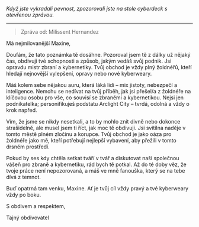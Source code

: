 _Když jste vykradali pevnost, zpozorovali jste na stole cyberdeck s otevřenou zprávou._

---

> Zpráva od: Milissent Hernandez

Má nejmilovanější Maxine,

Doufám, že tato poznámka tě dosáhne. Pozoroval jsem tě z dálky už nějaký čas, obdivuji tvé schopnosti a způsob, jakým vedáš svůj podnik. Jsi opravdu mistr zbraní a kybernetiky. Tvůj obchod je vždy plný žoldnéřů, kteří hledají nejnovější vylepšení, opravy nebo nové kyberweary.

Máš kolem sebe nějakou auru, která láká lidi – mix jistoty, nebezpečí a inteligence. Nemohu se nedívat na tvůj příběh, jak jsi přešel/a z žoldnéře na klíčovou osobu pro vše, co souvisí se zbraněmi a kybernetikou. Nejsi jen podnikatelka; personifikuješ podstatu Arclight City – tvrdá, odolná a vždy o krok napřed.

Vím, že jsme se nikdy nesetkali, a to by mohlo znít divně nebo dokonce strašidelně, ale musel jsem ti říct, jak moc tě obdivuji. Jsi svítilna naděje v tomto městě plném zločinu a korupce. Tvůj obchod je jako oáza pro žoldnéře jako mě, kteří potřebují nejlepší vybavení, aby přežili v tomto drsném prostředí.

Pokud by ses kdy chtěla setkat tváří v tvář a diskutovat naši společnou vášeň pro zbraně a kybernetiku, rád bych tě potkal. Až do té doby věz, že tvoje práce není nepozorovaná, a máš ve mně fanouška, který se na tebe dívá z temnot.

Buď opatrná tam venku, Maxine. Ať je tvůj cíl vždy pravý a tvé kyberweary vždy po boku.

S obdivem a respektem,

Tajný obdivovatel
